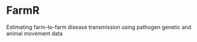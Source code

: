 # FarmR
Estimating farm-to-farm disease transmission using pathogen genetic and animal movement data
